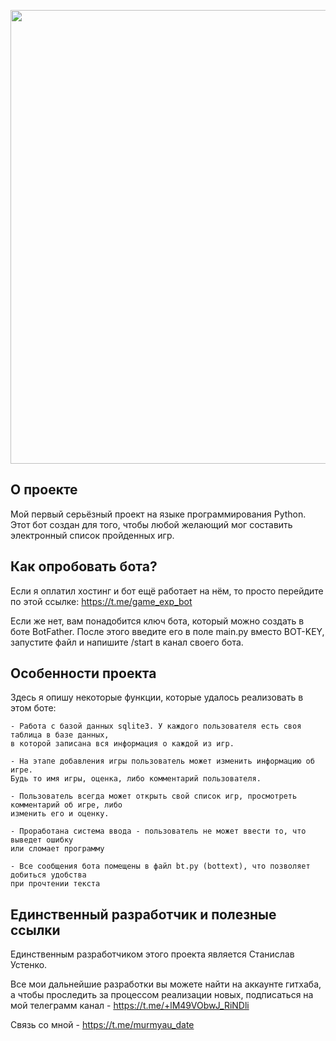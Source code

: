 <p align="center">
      <img src="https://sun3-20.userapi.com/impg/n0aDxbJocnCl1YTJYl0mIRLeatygS-RYMzBPRg/sP88p-BfyXE.jpg?size=1400x800&quality=96&sign=daeb4a52457696116accb0de277720f6&type=album" width="726">
</p>

## О проекте

Мой первый серьёзный проект на языке программирования Python. Этот бот создан для того, чтобы любой желающий мог составить электронный список пройденных игр. 

## Как опробовать бота?

Если я оплатил хостинг и бот ещё работает на нём, то просто перейдите по этой ссылке: https://t.me/game_exp_bot

Если же нет, вам понадобится ключ бота, который можно создать в боте BotFather. После этого введите его в поле main.py вместо BOT-KEY, запустите файл и напишите /start в канал своего бота.

## Особенности проекта

Здесь я опишу некоторые функции, которые удалось реализовать в этом боте:

```
- Работа с базой данных sqlite3. У каждого пользователя есть своя таблица в базе данных,
в которой записана вся информация о каждой из игр.

- На этапе добавления игры пользователь может изменить информацию об игре.
Будь то имя игры, оценка, либо комментарий пользователя.

- Пользователь всегда может открыть свой список игр, просмотреть комментарий об игре, либо
изменить его и оценку.

- Проработана система ввода - пользователь не может ввести то, что выведет ошибку
или сломает программу

- Все сообщения бота помещены в файл bt.py (bottext), что позволяет добиться удобства
при прочтении текста
```

## Единственный разработчик и полезные ссылки

Единственным разработчиком этого проекта является Станислав Устенко.

Все мои дальнейшие разработки вы можете найти на аккаунте гитхаба, а чтобы проследить за процессом реализации новых, подписаться на мой телеграмм канал - https://t.me/+lM49VObwJ_RiNDli

Связь со мной - https://t.me/murmyau_date
